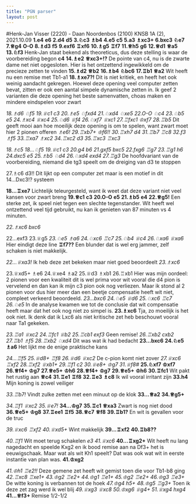 ```yaml
---
title: "PGN parser"
layout: post
---
```


#Henk-Jan Visser (2220) - Daan Noordenbos (2100)
KNSB 1A (2), 2021.10.09
**1.e4** **e6** **2.d4** **d5** **3.&#9816;c3** **&#9815;b4** **4.e5** **c5** **5.a3** **&#9815;xc3+** **6.bxc3** **&#9816;e7** **7.&#9813;g4** **O-O** **8.&#9815;d3** **f5** **9.exf6** **&#9814;xf6** **10.&#9815;g5** **&#9814;f7** **11.&#9813;h5** **g6** **12.&#9813;d1** **&#9813;a5** **13.&#9816;f3** Henk-Jan staat bekend als theoreticus, dus deze stelling is waar de voorbereiding begon **c4** **14.&#9815;e2** **&#9813;xc3+!?** De pointe van c4, nu is de zwarte dame net niet opgesloten. Hier is het ontzettend ingewikkeld om de precieze zetten te vinden **15.&#9815;d2** **&#9813;b2** **16.&#9815;b4** **&#9816;bc6** **17.&#9814;b1** **&#9813;a2** Wit heeft nu een remise met Tb1-a1 **18.&#9815;xe7?!** Dit is niet kritiek, en heeft het ook weinig aandacht gekregen. Hoewel deze opening veel computer zetten bevat, zitten er ook een aantal simpele dynamische zetten in. Ik geef 2 varianten die deze opening het beste samenvatten, choas maken en mindere eindspelen voor zwart 

*18.&#9815;d6* *&#9816;f5* *19.&#9813;c1* *c3* *20.&#9815;e5* *&#9816;fxd4* *21.&#9816;xd4* *&#9816;xe5* *22.O-O* *&#9816;c4* *23.&#9816;b5* *e5* *24.&#9815;xc4* *&#9813;xc4* *25.&#9816;d6* *&#9813;f4* *26.&#9816;xf7* *&#9813;xc1* *27.&#9814;fxc1* *&#9812;xf7* *28.&#9814;b5* Dit geeft mooi aan hoe moeilijk deze opening is om te spelen, want zwart moet hier 2 pionen offeren *&#9815;e6!* *29.&#9814;xb7+* *&#9812;f6!!* *30.&#9814;xh7* *d4* *31.&#9814;b7* *&#9814;c8* *32.f3* *&#9815;f5* *33.&#9814;xa7* *&#9815;xc2* *34.&#9814;xc2* *d3* *35.&#9814;xc3* *&#9814;xc3* 


*18.&#9815;c5* *18...&#9816;f5* *19.&#9813;c1* *c3* *20.g4* *b6* *21.gxf5* *bxc5* *22.fxg6* *&#9814;g7* *23.&#9814;g1* *h6* *24.dxc5* *e5* *25.&#9815;b5* *&#9816;d4* *26.&#9816;xd4* *exd4* *27.&#9814;g3* De hoofdvariant van de voorbereiding, niemand die tg3 speelt om de dreiging van d3 te stoppen 

27.&#9815;c6 d3!! Dit lijkt op een computer zet maar is een motief in dit 14...Dxc3!? systeem 

**18...&#9814;xe7** Lichtelijk teleurgesteld, want ik weet dat deze variant niet veel kansen voor zwart breng **19.&#9813;c1** **c3** **20.O-O** **e5** **21.&#9815;b5** **e4** **22.&#9813;g5!** Een sterke zet, ik speel niet tegen een slechte tegenstander. Wit heeft wel ontzettend veel tijd gebruikt, nu kan ik genieten van 87 minuten vs 4 minuten. 

*22.&#9815;xc6* *bxc6* 

22...exf3 23.&#9813;g5 
*23.&#9816;e5* *&#9815;a6* *24.&#9816;xc6* *&#9814;c7* *25.&#9816;b4* *&#9813;c4* *26.&#9816;xa6* *&#9813;xa6* Hier eindigt deze line 
**&#9814;f7??** Een blunder dat is wel erg jammer, zelf schaken is niet makkelijk. 

*22...&#9813;xa3!* Ik heb deze zet bekeken maar niet goed beoordeelt *23.&#9815;xc6* 

23.&#9813;xd5+ &#9815;e6 24.&#9813;xe4 &#9815;a2 25.&#9813;d3 &#9815;xb1 26.&#9814;xb1 Hier was mijn oordeel: 2 pionen voor een kwaliteit dit is wel prima voor wit vooral die d4 pion is vervelend en dan kan ik mijn c3 pion ook nog verliezen. Maar ik stond al 2 pionen voor dus hier meer dan een beetje compensatie heeft wit niet, compleet verkeerd beoordeeld. 
*23...bxc6* *24.&#9816;e5* *&#9813;d6* *25.&#9816;xc6* *&#9814;c7* *26.&#9816;e5* In de analyse kwamen we tot de conclusie dat wit compensatie heeft maar dat het ook nog niet zo simpel is. 
**23.&#9815;xc6** Tja, zo moeilijk is het ook niet. Ik denk dat ik Lxc6 als niet kritische zet heb beschouwt vooral naar Ta1 gekeken. 

*23.&#9814;a1* *&#9813;xc2* *24.&#9814;fc1* *&#9813;b2* *25.&#9814;cb1* *exf3* Geen remise! *26.&#9814;xb2* *cxb2* *27.&#9814;b1* *&#9815;f5* *28.&#9814;xb2* *&#9816;xd4* Dit was wat ik had bedacht 
**23...bxc6** **24.&#9816;e5** **&#9815;a6** Het lijkt me de enige praktische kans 

*24...&#9814;f5* *25.&#9813;d8+* *&#9814;f8* *26.&#9813;d6* *&#9813;xc2* De c-pion komt niet zover *27.&#9813;xc6* *&#9814;xf2* *28.&#9814;xf2* *&#9813;xb1+* *29.&#9814;f1* *c2* *30.&#9813;e8+* *&#9812;g7* *31.&#9813;f8#* 
**25.&#9816;xf7** **&#9812;xf7** **26.&#9813;f4+** **&#9812;g7** **27.&#9813;e5+** **&#9812;h6** **28.&#9813;f4+** **&#9812;g7** **29.&#9813;e5+** **&#9812;h6** **30.&#9814;fc1** Wit pakt het rustig aan **&#9813;c4** **31.&#9814;e1** **&#9814;f8** **32.&#9814;e3** **&#9815;c8** Ik wil vooral irritant zijn **33.h4** Mijn koning is zowel veiliger 

*33.&#9814;b7!* Vindt zulke zetten met een minuut op de klok 
**33...&#9813;a2** **34.&#9813;g5+** 

*34.&#9814;f1* *&#9813;xc2* *35.&#9813;e7!* 
**34...&#9812;g7** **35.&#9814;c1** **&#9813;xa3** Zwart is nog niet dood **36.&#9813;e5+** **&#9812;g8** **37.&#9814;ee1** **&#9814;f5** **38.&#9813;c7** **&#9813;f8** **39.&#9814;b1?** En wit is gevallen voor de truc 

*39.&#9813;xc6* *&#9814;xf2* *40.&#9813;xd5+* Wint makkelijk 
**39...&#9814;xf2** **40.&#9814;b8??** 

*40.&#9814;f1* Wit moet terug schakelen *e3* *41.&#9813;xc6* 
**40...&#9814;xg2+** Wit heeft nu lang nagedacht en speelde Kxg2 en ik bood remise aan na Df3+ het is eeuwigschaak. Maar wat als wit Kh1 speelt? Dat was ook wat wit in eerste instantie van plan was. **41.&#9812;xg2** 

*41.&#9812;h1* *&#9814;e2!!* Deze gemene zet heeft wit gemist toen die voor Tb1-b8 ging *42.&#9814;xc8* *&#9814;xe1+* *43.&#9812;g2* *&#9814;e2+* *44.&#9812;g1* *&#9814;e1+* *45.&#9812;g2* *&#9814;e2+* *46.&#9812;g3* *&#9814;e3+* De witte koning is verbannen tot de hoek *47.&#9812;g4* *h5+* *48.&#9812;g5* *&#9814;g3+* Toen ik deze zet zag werd ik wel blij *49.&#9813;xg3* *&#9813;xc8* *50.&#9812;xg6* *&#9813;g4+* *51.&#9813;xg4* *hxg4* 
**41...&#9813;f3+** Remise 
 1/2-1/2
